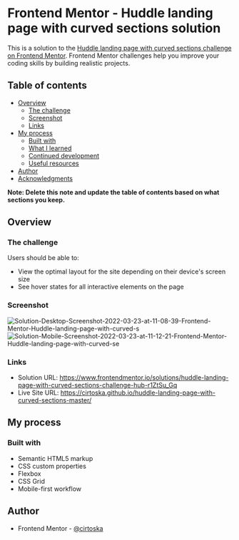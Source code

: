 # Frontend Mentor - Huddle landing page with curved sections solution

This is a solution to the [Huddle landing page with curved sections challenge on Frontend Mentor](https://www.frontendmentor.io/challenges/huddle-landing-page-with-curved-sections-5ca5ecd01e82137ec91a50f2). Frontend Mentor challenges help you improve your coding skills by building realistic projects.

## Table of contents

- [Overview](#overview)
  - [The challenge](#the-challenge)
  - [Screenshot](#screenshot)
  - [Links](#links)
- [My process](#my-process)
  - [Built with](#built-with)
  - [What I learned](#what-i-learned)
  - [Continued development](#continued-development)
  - [Useful resources](#useful-resources)
- [Author](#author)
- [Acknowledgments](#acknowledgments)

**Note: Delete this note and update the table of contents based on what sections you keep.**

## Overview

### The challenge

Users should be able to:

- View the optimal layout for the site depending on their device's screen size
- See hover states for all interactive elements on the page

### Screenshot

<img src="https://i.ibb.co/Qbpg2FC/Solution-Desktop-Screenshot-2022-03-23-at-11-08-39-Frontend-Mentor-Huddle-landing-page-with-curved-s.png" alt="Solution-Desktop-Screenshot-2022-03-23-at-11-08-39-Frontend-Mentor-Huddle-landing-page-with-curved-s" border="0">
<img src="https://i.ibb.co/0mm7r8B/Solution-Mobile-Screenshot-2022-03-23-at-11-12-21-Frontend-Mentor-Huddle-landing-page-with-curved-se.png" alt="Solution-Mobile-Screenshot-2022-03-23-at-11-12-21-Frontend-Mentor-Huddle-landing-page-with-curved-se" border="0">

### Links

- Solution URL: https://www.frontendmentor.io/solutions/huddle-landing-page-with-curved-sections-challenge-hub-r1ZtSu_Gq
- Live Site URL: https://cirtoska.github.io/huddle-landing-page-with-curved-sections-master/

## My process

### Built with

- Semantic HTML5 markup
- CSS custom properties
- Flexbox
- CSS Grid
- Mobile-first workflow

## Author

- Frontend Mentor - [@cirtoska](https://www.frontendmentor.io/profile/yourusercirtoskaname)
